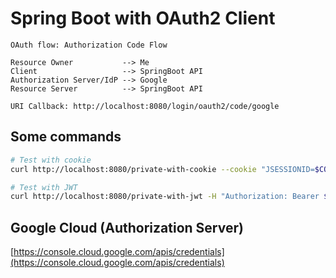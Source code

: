 # Spring Boot with OAuth2 Client

```
OAuth flow: Authorization Code Flow

Resource Owner           --> Me
Client                   --> SpringBoot API
Authorization Server/IdP --> Google
Resource Server          --> SpringBoot API

URI Callback: http://localhost:8080/login/oauth2/code/google
```

## Some commands

```bash
# Test with cookie
curl http://localhost:8080/private-with-cookie --cookie "JSESSIONID=$COOKIE" -v

# Test with JWT
curl http://localhost:8080/private-with-jwt -H "Authorization: Bearer $TOKEN" -v
```

## Google Cloud (Authorization Server)

[https://console.cloud.google.com/apis/credentials](https://console.cloud.google.com/apis/credentials)
